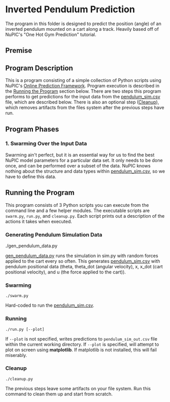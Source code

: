 # Inverted Pendulum Prediction

The program in this folder is designed to predict the position (angle) of an inverted pendulum mounted on a cart along a track. Heavily based off of NuPIC's "One Hot Gym Prediction" tutorial.

## Premise

## Program Description

This is a program consisting of a simple collection of Python scripts using NuPIC's [Online Prediction Framework](https://github.com/numenta/nupic/wiki/Online-Prediction-Framework). Program execution is described in the [Running the Program](#running-the-program) section below. There are two steps this program performs to get predictions for the input data from the [pendulum_sim.csv](pendulum_sim.csv) file, which are described below. There is also an optional step ([Cleanup](#cleanup)), which removes artifacts from the files system after the previous steps have run.

## Program Phases

### 1. Swarming Over the Input Data

Swarming ain't perfect, but it is an essential way for us to find the best NuPIC model parameters for a particular data set. It only needs to be done once, and can be performed over a subset of the data. NuPIC knows nothing about the structure and data types within [pendulum_sim.csv](pendulum_sim.csv), so we have to define this data.

## Running the Program

This program consists of 3 Python scripts you can execute from the command line and a few helper modules. The executable scripts are `swarm.py`, `run.py`, and `cleanup.py`. Each script prints out a description of the actions it takes when executed.

### Generating Pendulum Simulation Data

   ./gen_pendulum_data.py

[gen_pendulum_data.py](gen_pendulum_data.py) runs the simulation in sim.py with random forces applied to the cart every so often. This generates [pendulum_sim.csv](pendulum_sim.csv) with pendulum positional data (theta, theta_dot (angular velocity), x, x_dot (cart positional velocity), and u (the force applied to the cart)).

### Swarming

    ./swarm.py

Hard-coded to run the [pendulum_sim.csv](pendulum_sim.csv). 

### Running

    ./run.py [--plot]

If `--plot` is not specified, writes predictions to `pendulum_sim_out.csv` file within the current working directory. If `--plot` is specified, will attempt to plot on screen using **matplotlib**. If matplotlib is not installed, this will fail miserably.

### Cleanup

    ./cleanup.py

The previous steps leave some artifacts on your file system. Run this command to clean them up and start from scratch.
